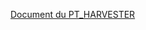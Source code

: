 [Document du PT_HARVESTER](https://github.com/federal-geospatial-platform/fgp-metadata-proxy/blob/master/FME_files/Python_Docs/build/html/index.html)
